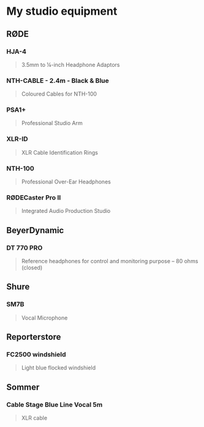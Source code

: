 # My studio equipment

## RØDE

### HJA-4
> 3.5mm to ¼-inch Headphone Adaptors

### NTH-CABLE - 2.4m - Black & Blue
> Coloured Cables for NTH-100

### PSA1+
> Professional Studio Arm

### XLR-ID
> XLR Cable Identification Rings

### NTH-100
> Professional Over-Ear Headphones

### RØDECaster Pro II
> Integrated Audio Production Studio

## BeyerDynamic

### DT 770 PRO
> Reference headphones for control and monitoring purpose – 80 ohms (closed)

## Shure

### SM7B
> Vocal Microphone

## Reporterstore

### FC2500 windshield
> Light blue flocked windshield

## Sommer

### Cable Stage Blue Line Vocal 5m
> XLR cable

